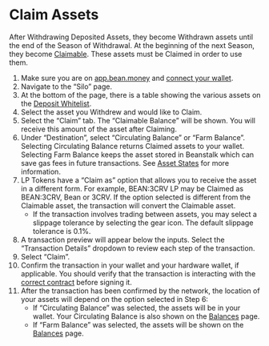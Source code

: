 # Claim Assets

After Withdrawing Deposited Assets, they become Withdrawn assets until the end of the Season of Withdrawal. At the beginning of the next Season, they become [Claimable](../../additional-resources/glossary.md#claimable-assets). These assets must be Claimed in order to use them.

1. Make sure you are on [app.bean.money](https://app.bean.money/) and [connect your wallet](../getting-started/connect-wallet.md).
2. Navigate to the “Silo” page.
3. At the bottom of the page, there is a table showing the various assets on the [Deposit Whitelist](../../farm/silo.md#deposit-whitelist).
4. Select the asset you Withdrew and would like to Claim.
5. Select the “Claim” tab. The “Claimable Balance” will be shown. You will receive this amount of the asset after Claiming.
6. Under “Destination”, select “Circulating Balance” or “Farm Balance”. Selecting Circulating Balance returns Claimed assets to your wallet. Selecting Farm Balance keeps the asset stored in Beanstalk which can save gas fees in future transactions. See [Asset States](../../additional-resources/asset-states.md) for more information.
7. LP Tokens have a “Claim as” option that allows you to receive the asset in a different form. For example, BEAN:3CRV LP may be Claimed as BEAN:3CRV, Bean or 3CRV. If the option selected is different from the Claimable asset, the transaction will convert the Claimable asset.
   * If the transaction involves trading between assets, you may select a slippage tolerance by selecting the gear icon. The default slippage tolerance is 0.1%.
8. A transaction preview will appear below the inputs. Select the “Transaction Details” dropdown to review each step of the transaction.
9. Select “Claim”.
10. Confirm the transaction in your wallet and your hardware wallet, if applicable. You should verify that the transaction is interacting with the [correct contract](../../additional-resources/contracts.md) before signing it.
11. After the transaction has been confirmed by the network, the location of your assets will depend on the option selected in Step 6:
    * If “Circulating Balance” was selected, the assets will be in your wallet. Your Circulating Balance is also shown on the [Balances](https://app.bean.money/#/balances) page.
    * If “Farm Balance” was selected, the assets will be shown on the [Balances](https://app.bean.money/#/balances) page.
